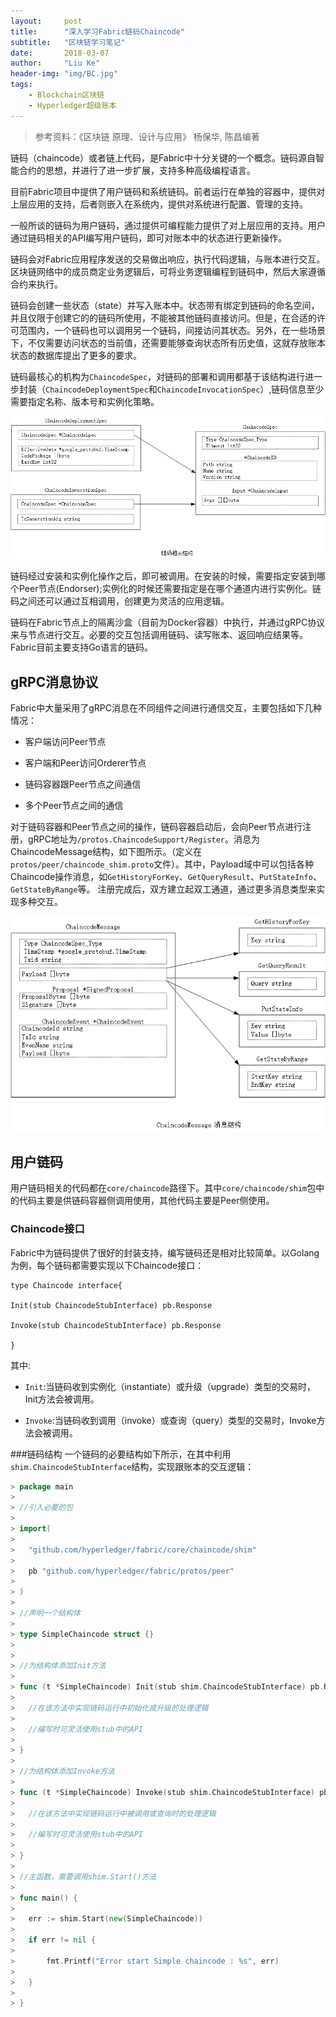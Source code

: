 ```yaml
---
layout:     post
title:      "深入学习Fabric链码Chaincode"
subtitle:   "区块链学习笔记"
date:       2018-03-07
author:     "Liu Ke"
header-img: "img/BC.jpg"
tags:
    - Blockchain区块链
    - Hyperledger超级账本
---
```


> 参考资料：《区块链 原理、设计与应用》 杨保华, 陈昌编著

链码（chaincode）或者链上代码，是Fabric中十分关键的一个概念。链码源自智能合约的思想，并进行了进一步扩展，支持多种高级编程语言。

目前Fabric项目中提供了用户链码和系统链码。前者运行在单独的容器中，提供对上层应用的支持，后者则嵌入在系统内，提供对系统进行配置、管理的支持。

一般所谈的链码为用户链码，通过提供可编程能力提供了对上层应用的支持。用户通过链码相关的API编写用户链码，即可对账本中的状态进行更新操作。

链码会对Fabric应用程序发送的交易做出响应，执行代码逻辑，与账本进行交互。区块链网络中的成员商定业务逻辑后，可将业务逻辑编程到链码中，然后大家遵循合约来执行。

链码会创建一些状态（state）并写入账本中。状态带有绑定到链码的命名空间，并且仅限于创建它的的链码所使用，不能被其他链码直接访问。但是，在合适的许可范围内，一个链码也可以调用另一个链码，间接访问其状态。另外，在一些场景下，不仅需要访问状态的当前值，还需要能够查询状态所有历史值，这就存放账本状态的数据库提出了更多的要求。

链码最核心的机构为`ChaincodeSpec`，对链码的部署和调用都基于该结构进行进一步封装（`ChaincodeDeploymentSpec`和`ChaincodeInvocationSpec`）,链码信息至少需要指定名称、版本号和实例化策略。


![](https://raw.githubusercontent.com/dugu0808/dugu0808.github.io/master/img/in-post/180307/%E9%93%BE%E7%A0%81%E7%9B%B8%E5%85%B3%E7%BB%93%E6%9E%84.png)

链码经过安装和实例化操作之后，即可被调用。在安装的时候，需要指定安装到哪个Peer节点(Endorser);实例化的时候还需要指定是在哪个通道内进行实例化。链码之间还可以通过互相调用，创建更为灵活的应用逻辑。

链码在Fabric节点上的隔离沙盒（目前为Docker容器）中执行，并通过gRPC协议来与节点进行交互。必要的交互包括调用链码、读写账本、返回响应结果等。Fabric目前主要支持Go语言的链码。

## gRPC消息协议

Fabric中大量采用了gRPC消息在不同组件之间进行通信交互，主要包括如下几种情况：

- 客户端访问Peer节点

- 客户端和Peer访问Orderer节点

- 链码容器跟Peer节点之间通信

- 多个Peer节点之间的通信

对于链码容器和Peer节点之间的操作，链码容器启动后，会向Peer节点进行注册，gRPC地址为`/protos.ChaincodeSupport/Register`。消息为ChaincodeMessage结构，如下图所示。（定义在`protos/peer/chaincode_shim.proto`文件）。其中，Payload域中可以包括各种Chaincode操作消息，如`GetHistoryForKey`、`GetQueryResult`、`PutStateInfo`、`GetStateByRange`等。
注册完成后，双方建立起双工通道，通过更多消息类型来实现多种交互。

![](https://raw.githubusercontent.com/dugu0808/dugu0808.github.io/master/img/in-post/180307/ChaincodeMessage%E6%B6%88%E6%81%AF%E7%BB%93%E6%9E%84.png)

## 用户链码

用户链码相关的代码都在`core/chaincode`路径下。其中`core/chaincode/shim`包中的代码主要是供链码容器侧调用使用，其他代码主要是Peer侧使用。

### Chaincode接口
Fabric中为链码提供了很好的封装支持，编写链码还是相对比较简单。以Golang为例，每个链码都需要实现以下Chaincode接口：

```
type Chaincode interface{

Init(stub ChaincodeStubInterface) pb.Response

Invoke(stub ChaincodeStubInterface) pb.Response

}

```

其中:

- `Init`:当链码收到实例化（instantiate）或升级（upgrade）类型的交易时，Init方法会被调用。

- `Invoke`:当链码收到调用（invoke）或查询（query）类型的交易时，Invoke方法会被调用。

###链码结构
一个链码的必要结构如下所示，在其中利用`shim.ChaincodeStubInterface`结构，实现跟账本的交互逻辑：

```go
> package main
> 
> //引入必要的包
> 
> import(
> 
> 	"github.com/hyperledger/fabric/core/chaincode/shim"
> 
> 	pb "github.com/hyperledger/fabric/protos/peer"
> 
> )
> 
> //声明一个结构体
> 
> type SimpleChaincode struct {}
> 
> 
> //为结构体添加Init方法
> 
> func (t *SimpleChaincode) Init(stub shim.ChaincodeStubInterface) pb.Response{
> 
> 	//在该方法中实现链码运行中初始化或升级的处理逻辑
> 
> 	//编写时可灵活使用stub中的API
> 
> }
> 
> //为结构体添加Invoke方法
> 
> func (t *SimpleChaincode) Invoke(stub shim.ChaincodeStubInterface) pb.Response{
> 
> 	//在该方法中实现链码运行中被调用或查询时的处理逻辑
> 
> 	//编写时可灵活使用stub中的API
> 
> }
> 
> //主函数，需要调用shim.Start()方法
> 
> func main() {
> 
> 	err := shim.Start(new(SimpleChaincode))
> 
> 	if err != nil {
> 
> 		fmt.Printf("Error start Simple chaincode : %s", err)
> 
> 	}
> 
> }

```